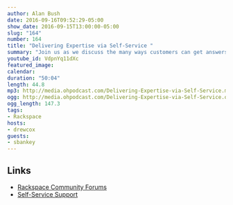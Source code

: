 ```yaml
---
author: Alan Bush
date: 2016-09-16T09:52:29-05:00
show_date: 2016-09-15T13:00:00-05:00
slug: "164"
number: 164
title: "Delivering Expertise via Self-Service "
summary: "Join us as we discuss the many ways customers can get answers using our self-service channels."
youtube_id: VdpnYq11dXc
featured_image:
calendar:
duration: "50:04"
length: 44.8
mp3: http://media.ohpodcast.com/Delivering-Expertise-via-Self-Service.mp3
ogg: http://media.ohpodcast.com/Delivering-Expertise-via-Self-Service.ogg
ogg_length: 147.3
tags:
- Rackspace
hosts:
- drewcox
guests:
- sbankey
---
```

<!--more-->

## Links

- [Rackspace Community Forums](https://community.rackspace.com)
- [Self-Service Support](https://support.rackspace.com)
